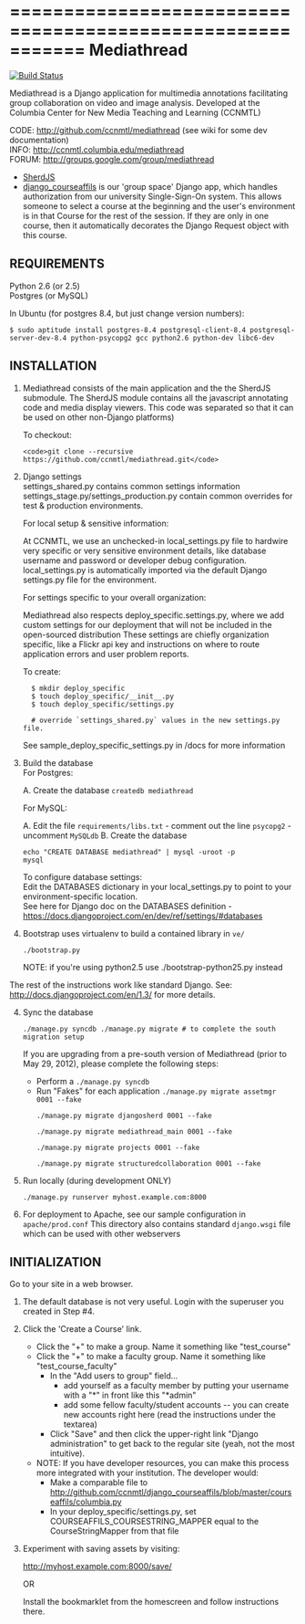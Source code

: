 ===========================================================
Mediathread
===========================================================

[![Build Status](https://travis-ci.org/ccnmtl/mediathread.png)](https://travis-ci.org/ccnmtl/mediathread)

Mediathread is a Django application for multimedia annotations facilitating
group collaboration on video and image analysis. Developed at the Columbia
Center for New Media Teaching and Learning (CCNMTL)

CODE: http://github.com/ccnmtl/mediathread (see wiki for some dev documentation)  
INFO: http://ccnmtl.columbia.edu/mediathread  
FORUM: http://groups.google.com/group/mediathread

* [SherdJS](http://github.com/ccnmtl/SherdJS) 
* [django_courseaffils](http://github.com/ccnmtl/django_courseaffils) is our 'group space' Django app, which handles authorization from our university Single-Sign-On system.  This allows someone to select a course at the beginning and the user's environment is in that Course for the rest of the session.  If they are only in one course, then it automatically decorates the Django Request object with this course.


REQUIREMENTS
------------
Python 2.6 (or 2.5)  
Postgres (or MySQL)  

In Ubuntu (for postgres 8.4, but just change version numbers):

    $ sudo aptitude install postgres-8.4 postgresql-client-8.4 postgresql-server-dev-8.4 python-psycopg2 gcc python2.6 python-dev libc6-dev 


INSTALLATION
------------

1. Mediathread consists of the main application and the the SherdJS submodule. The SherdJS module
   contains all the javascript annotating code and media display viewers. This code was separated so that 
   it can be used on other non-Django platforms)
   
   To checkout:

       <code>git clone --recursive https://github.com/ccnmtl/mediathread.git</code>
    
2. Django settings  
   settings_shared.py contains common settings information  
   settings_stage.py/settings_production.py contain common overrides for test & production environments.  
   
   For local setup & sensitive information:  

    At CCNMTL, we use an unchecked-in local_settings.py file to hardwire very specific or very sensitive environment details, like database username and password
    or developer debug configuration. local_settings.py is automatically imported via the default Django settings.py file
    for the environment.
     
   For settings specific to your overall organization:  

    Mediathread also respects deploy_specific.settings.py, where we add custom settings 
    for our deployment that will not be included in the open-sourced distribution
    These settings are chiefly organization specific, like a Flickr api key and 
    instructions on where to route application errors and user problem reports.
     
     To create:

         $ mkdir deploy_specific
         $ touch deploy_specific/__init__.py
         $ touch deploy_specific/settings.py

         # override `settings_shared.py` values in the new settings.py file.

     See sample_deploy_specific_settings.py in /docs for more information   

2. Build the database  
   For Postgres:  

     A. Create the database `createdb mediathread`

   For MySQL:  
   
     A. Edit the file `requirements/libs.txt`
        - comment out the line `psycopg2`
        - uncomment `MySQLdb`
     B. Create the database

    <code>echo "CREATE DATABASE mediathread" | mysql -uroot -p mysql</code>

   To configure database settings:  
     Edit the DATABASES dictionary in your local_settings.py to point to your environment-specific location.  
     See here for Django doc on the DATABASES definition - https://docs.djangoproject.com/en/dev/ref/settings/#databases

3. Bootstrap uses virtualenv to build a contained library in `ve/`

    <code>./bootstrap.py</code>  
    
    NOTE: if you're using python2.5 use ./bootstrap-python25.py instead

 The rest of the instructions work like standard Django.  See:  
    http://docs.djangoproject.com/en/1.3/ for more details.

4. Sync the database

    <code>./manage.py syncdb
    ./manage.py migrate # to complete the south migration setup</code>
    
    If you are upgrading from a pre-south version of Mediathread
    (prior to May 29, 2012), please complete the following steps:
    * Perform a <code>./manage.py syncdb</code>
    * Run "Fakes" for each application
    <code>./manage.py migrate assetmgr 0001 --fake  
    ./manage.py migrate djangosherd 0001 --fake  
    ./manage.py migrate mediathread_main 0001 --fake  
    ./manage.py migrate projects 0001 --fake  
    ./manage.py migrate structuredcollaboration 0001 --fake  </code>

5. Run locally (during development ONLY)
    
    <code>./manage.py runserver myhost.example.com:8000</code>

6. For deployment to Apache, see our sample configuration in `apache/prod.conf`
   This directory also contains standard `django.wsgi` file which can be used
   with other webservers

INITIALIZATION
--------------

Go to your site in a web browser.

1. The default database is not very useful. Login with the superuser you
   created in Step #4.

2. Click the 'Create a Course' link.
    - Click the "+" to make a group.  Name it something like "test_course"
    - Click the "+" to make a faculty group.  Name it something like "test_course_faculty"
        - In the "Add users to group" field...
            - add yourself as a faculty member by putting your username with a "*" in front
              like this "*admin"
            - add some fellow faculty/student accounts -- you can create new accounts right here
              (read the instructions under the textarea)
        - Click "Save" and then click the upper-right link "Django administration" to get back to the regular site (yeah, not the most intuitive).
    - NOTE: If you have developer resources, you can make this process more integrated with your institution.  The developer would:
        - Make a comparable file to http://github.com/ccnmtl/django_courseaffils/blob/master/courseaffils/columbia.py
        - In your deploy_specific/settings.py, set COURSEAFFILS_COURSESTRING_MAPPER equal to the CourseStringMapper from that file        

3. Experiment with saving assets by visiting:

    http://myhost.example.com:8000/save/
   
    OR
   
    Install the bookmarklet from the homescreen and follow instructions there.


